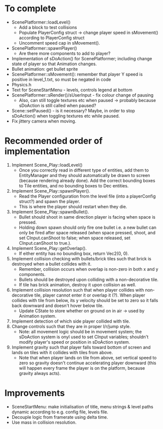 # To complete
- ScenePlatformer::loadLevel()
    - Add a block to test collisions
    - Populate PlayerConfig struct -> change player speed in sMovement() according to PlayerConfig struct
    - Uncomment speed cap in sMovement().
- ScenePlatformer::spawnPlayer()
    - Are there more components to add to player?
- Implementation of sDoAction() for ScenePlatformer; including change state of player so that Animation changes.
- Bullet animation: get bullet sprite
- ScenePlatformer::sMovement(): remember that player Y speed is positive in level_1.txt, so must be negated in code
- Physics.h
- Text for SceneStartMenu - levels, controls legend at bottom
- ScenePlatformer::sRender()/sUserInput - fix colour change of pausing
    - Also, can still toggle textures etc when paused -> probably because sDoAction is still called when paused?
- Scene::setPaused() - is it necessary? Maybe, in order to stop sDoAction() when toggling textures etc while paused.
- Fix jittery camera when moving.

# Recommended order of implementation
1. Implement Scene_Play::loadLevel()
    - Once you correctly read in different type of entities, add them to EntityManager and they should automatically be drawn to screen (because rendering already done). Add the correct bounding boxes to Tile entities, and no bounding boxes to Dec entities.
2. Implement Scene_Play::spawnPlayer().
    - Read the Player configuration from the level file (into a playerConfig struct?) and spawn the player.
    - This is where the player should restart when they die.
3. Implement Scene_Play::spawnBullet().
    - Bullet should shoot in same direction player is facing when space is pressed.
    - Holding down spawn should only fire one bullet i.e. a  new bullet can only be fired after space released (when space pressed, shoot, and set CInput.canShoot to false; when space released, set CInput.canShoot to true.).
4. Implement Scene_Play::getOverlap().
    - If either entity has no bounding box, return Vec2(0, 0).
5. Implement collision checking with bullets/brick tiles such that brick is destroyed when a bullet collides with it.
    - Remember, collision occurs when overlap is non-zero in both x and y components.
    - Bullets should be destroyed upon colliding with a non-decorative tile.
    - If tile has brick animation, destroy it upon collision as well.
6. Implement collision resolution such that when player collides with non-decorative tile, player cannot enter it or overlap it (?). When player collides with tile from below, its y velocity should be set to zero so it falls back downward and doesn't hover below tile.
    - Update CState to store whether on ground on in air -> used by Animation system.
7. Implement detection of which side player collided with tile.
8. Change controls such that they are in proper l/r/jump style.
    - Note: all movement logic should be in movement system; the sDoAction system is onyl used to set CInput variables; shouldn't modify player's speed or position in sDoAction system.
9. Implement gravity such that player falls toward bottom of screen and lands on tiles with it collides with tiles from above.
    - Note that when player lands on tile from above, set vertical speed to zero so gravity doesn't continue accelerating player downward (this will happen every frame the player is on the platform, because gravity always acts).

# Improvements
- SceneStartMenu: make initialisation of title, menu strings & level paths dynamic according to e.g. config file, levels file.
- Decouple logic from framerate using delta time.
- Use mass in collision resolution.